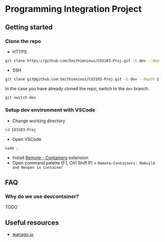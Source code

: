 # Programming Integration Project

## Getting started

### Clone the repo

- HTTPS

```bash
git clone https://github.com/Smithienious/CO3103-Proj.git -b dev --depth 1
```

- SSH

```bash
git clone git@github.com:Smithienious/CO3103-Proj.git -b dev --depth 1
```

In the case you have already cloned the repo, switch to the `dev` branch.

```bash
git switch dev
```

### Setup dev environment with VSCode

- Change working directory

```bash
cd CO3103-Proj
```

- Open VSCode

```bash
code .
```

- Install [Remote - Containers](https://marketplace.visualstudio.com/items?itemName=ms-vscode-remote.remote-containers) extension
- Open command palette (F1, Ctrl Shift P) > `Remote-Containers: Rebuild and Reopen in Container`

## FAQ

### Why do we use devcontainer?

TODO

## Useful resources

- [wanago.io](https://wanago.io/2020/05/18/api-nestjs-postgresql-typeorm/)

<!--
## (Recommended) Initialize a virtual environment

```bash
python -m venv --upgrade-deps ./.venv
source ./.venv/bin/activate
```

## Install tools and dependencies

```bash
sudo apt update
sudo apt install -y postgresql
pip install pip-tools
pip-sync
```

## First-time setup

### Configure PostgreSQL server

```bash
sudo service postgresql start
sudo -u postgres psql \
-c "CREATE DATABASE tfc;" \
-c "CREATE ROLE tfc_admin WITH ENCRYPTED PASSWORD 'i-am-admin' LOGIN SUPERUSER;" \
-c "GRANT ALL PRIVILEGES ON DATABASE tfc TO tfc_admin;"
```

## Running the server

```bash
python manage.py <host>:<port>
```

`<host>` defaults to `127.0.0.1`\
`<port>` defaults to `8000`

## FAQ

### JWT token

On login, the access token is returned in the response body.
Take this token, put it in the header according to this format

```text
'Authorization': 'JWT <token>'
```

The space behind `JWT` is important.

### SECRET_KEY and JWT_KEY

By default, this program reads the keys from shell environment variables, i.e. `export SECRET_KEY=<key>`

You can generate the keys using the Django shell at `python manage.py shell`

```python
from django.core.management.utils import get_random_secret_key
get_random_secret_key()
```
 -->
